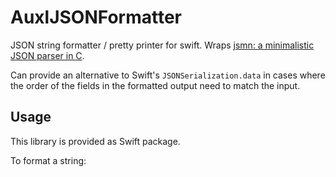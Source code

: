 # AuxlJSONFormatter

JSON string formatter / pretty printer for swift. Wraps [jsmn: a minimalistic JSON parser in C](https://github.com/zserge/jsmn).

Can provide an alternative to Swift's `JSONSerialization.data` in cases where the order of the fields in the formatted output need to match the input.

Usage
-----

This library is provided as Swift package.

To format a string:

```swift



```




